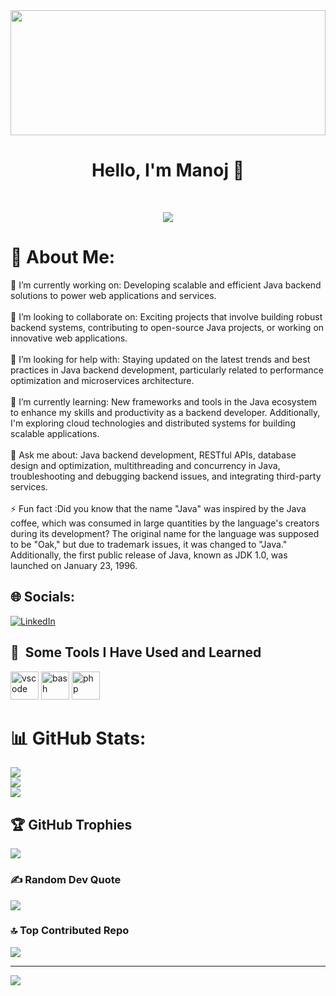 <img height="200px" width="100%" src="https://github.com/Manoj890880/Manoj890880/assets/112793753/9b81cdd3-49ae-47d7-af4e-3c4af109d6fb" alt="">
<h1 align="center">Hello, I'm Manoj 👋 </h1>
<br/>
<p align="center">
  <!-- Typing SVG by DenverCoder1 - https://github.com/DenverCoder1/readme-typing-svg -->
  <a href="https://github.com/DenverCoder1/readme-typing-svg">
    <img src="https://readme-typing-svg.demolab.com/?lines=Full-stack%20Java%20Developer;Always%20learning%20new%20things&font=Fira%20Code&center=true&width=440&height=45&color=f75c7e&vCenter=true&pause=1000&size=22" /></a>
</p>



# 💫 About Me:
🔭 I’m currently working on: Developing scalable and efficient Java backend solutions to power web applications and services.<br><br>👯 I’m looking to collaborate on: Exciting projects that involve building robust backend systems, contributing to open-source Java projects, or working on innovative web applications.<br><br>🤝 I’m looking for help with: Staying updated on the latest trends and best practices in Java backend development, particularly related to performance optimization and microservices architecture.<br><br>🌱 I’m currently learning: New frameworks and tools in the Java ecosystem to enhance my skills and productivity as a backend developer. Additionally, I'm exploring cloud technologies and distributed systems for building scalable applications.<br><br>💬 Ask me about: Java backend development, RESTful APIs, database design and optimization, multithreading and concurrency in Java, troubleshooting and debugging backend issues, and integrating third-party services.<br><br>⚡ Fun fact :Did you know that the name "Java" was inspired by the Java coffee, which was consumed in large quantities by the language's creators during its development? The original name for the language was supposed to be "Oak," but due to trademark issues, it was changed to "Java." Additionally, the first public release of Java, known as JDK 1.0, was launched on January 23, 1996.


## 🌐 Socials:
[![LinkedIn](https://img.shields.io/badge/LinkedIn-%230077B5.svg?logo=linkedin&logoColor=white)](https://linkedin.com/in/manoj71)


<h2> 🚀 &nbsp;Some Tools I Have Used and Learned</h2>
<p align="left">
<img src="https://cdn.jsdelivr.net/gh/devicons/devicon/icons/vscode/vscode-original.svg" alt="vscode" width="45" height="45"/>
<img src="https://cdn.jsdelivr.net/gh/devicons/devicon/icons/bash/bash-original.svg" alt="bash" width="45" height="45"/>
<img src="https://cdn.jsdelivr.net/gh/devicons/devicon/icons/php/php-original.svg" alt="php" width="45" height="45"/>
</p>







# 📊 GitHub Stats:
![](https://github-readme-stats.vercel.app/api?username=manoj890880&theme=radical&hide_border=false&include_all_commits=true&count_private=true)<br/>
![](https://github-readme-streak-stats.herokuapp.com/?user=manoj890880&theme=radical&hide_border=false)<br/>
![](https://github-readme-stats.vercel.app/api/top-langs/?username=manoj890880&theme=radical&hide_border=false&include_all_commits=true&count_private=true&layout=compact)



## 🏆 GitHub Trophies
![](https://github-profile-trophy.vercel.app/?username=manoj890880&theme=radical&no-frame=false&no-bg=true&margin-w=4)

### ✍️ Random Dev Quote
![](https://quotes-github-readme.vercel.app/api?type=horizontal&theme=radical)

### 🔝 Top Contributed Repo
![](https://github-contributor-stats.vercel.app/api?username=manoj890880&limit=5&theme=onedark&combine_all_yearly_contributions=true)

---
[![](https://visitcount.itsvg.in/api?id=manoj890880&icon=0&color=0)](https://visitcount.itsvg.in)

<!-- Proudly created with GPRM ( https://gprm.itsvg.in ) -->
